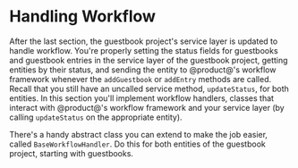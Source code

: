 # Handling Workflow

After the last section, the guestbook project's service layer is updated to
handle workflow. You're properly setting the status fields for guestbooks and
guestbook entries in the service layer of the guestbook project, getting
entities by their status, and sending the entity to @product@'s workflow
framework whenever the `addGuestbook` or `addEntry` methods are called.  Recall
that you still have an uncalled service method, `updateStatus`, for both
entities. In this section you'll implement workflow handlers, classes that
interact with @product@'s workflow framework and your service layer (by calling
`updateStatus` on the appropriate entity).

There's a handy abstract class you can extend to make the job easier, called
`BaseWorkflowHandler`. Do this for both entities of the guestbook project,
starting with guestbooks.

